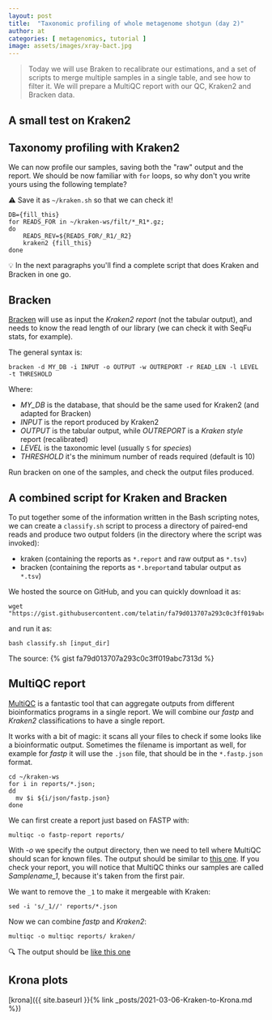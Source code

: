 ```yaml
---
layout: post
title:  "Taxonomic profiling of whole metagenome shotgun (day 2)"
author: at
categories: [ metagenomics, tutorial ]
image: assets/images/xray-bact.jpg
---
```


> Today we will use Braken to recalibrate our estimations, and a set of scripts to merge multiple samples in a single table, and see how to filter it. We will prepare a MultiQC report with our QC, Kraken2 and Bracken data.


## A small test on Kraken2


## Taxonomy profiling with Kraken2

We can now profile our samples, saving both the "raw" output and the report. 
We should be now familiar with `for` loops, so why don't you write yours using the
following template?

:warning: Save it as `~/kraken.sh` so that we can check it!

```
DB={fill_this}
for READS_FOR in ~/kraken-ws/filt/*_R1*.gz;
do
    READS_REV=${READS_FOR/_R1/_R2}
    kraken2 {fill_this}
done
```

:bulb: In the next paragraphs you'll find a complete script that does Kraken and Bracken 
in one go.

## Bracken

[Bracken](https://github.com/jenniferlu717/Bracken) will use as input the _Kraken2 report_ 
(not the tabular output), and needs to know the read
length of our library (we can check it with SeqFu stats, for example).

The general syntax is:
```
bracken -d MY_DB -i INPUT -o OUTPUT -w OUTREPORT -r READ_LEN -l LEVEL -t THRESHOLD
```

Where:
 * *MY_DB* is the database, that should be the same used for Kraken2 (and adapted for Bracken)
 * *INPUT* is the report produced by Kraken2
 * *OUTPUT* is the tabular output, while *OUTREPORT* is a _Kraken style_ report (recalibrated)
 * *LEVEL* is the taxonomic level (usually `S` for _species_)
 * *THRESHOLD*  it's the minimum number of reads required (default is 10)

Run bracken on one of the samples, and check the output files produced.


## A combined script for Kraken and Bracken

To put together some of the information written in the Bash scripting notes, 
we can create a `classify.sh` script to process a directory of paired-end
reads and produce two output folders (in the directory where the script
was invoked):

* kraken (containing the reports as `*.report` and raw output as `*.tsv`)
* bracken (containing the reports as `*.breport`and tabular output as `*.tsv`)

We hosted the source on GitHub, and you can quickly download it as:
```
wget "https://gist.githubusercontent.com/telatin/fa79d013707a293c0c3ff019abc7313d/raw/kraken.sh"
```

and run it as:
```
bash classify.sh [input_dir]
```

The source:
{% gist fa79d013707a293c0c3ff019abc7313d %}


## MultiQC report

[MultiQC](https://multiqc.info) is a fantastic tool that can aggregate outputs from different bioinformatics
programs in a single report. We will combine our _fastp_ and _Kraken2_ classifications
to have a single report.

It works with a bit of magic: it scans all your files to check if some looks like a bioinformatic output. Sometimes the filename is important as well, for example 
for _fastp_ it will use the `.json` file, that should be in the `*.fastp.json` format.

```
cd ~/kraken-ws
for i in reports/*.json;
dd
  mv $i ${i/json/fastp.json}
done
```

We can first create a report just based on FASTP with: 

```
multiqc -o fastp-report reports/
```

With *-o* we specify the output directory, then we need to tell where MultiQC should scan for known files.
The output should be similar to [this one](https://telatin.github.io/microbiome-bioinformatics/data/multiqc/fastp-report/).
If you check your report, you will notice that MultiQC thinks our samples are called _Samplename\_1_, because 
it's taken from the first pair. 

We want to remove the `_1` to make it mergeable with Kraken:

```
sed -i 's/_1//' reports/*.json
```

Now we can combine _fastp_ and _Kraken2_:
```
multiqc -o multiqc reports/ kraken/
```

:mag: The output should be [like this one](https://telatin.github.io/microbiome-bioinformatics/data/multiqc/)

## Krona plots

[krona]({{ site.baseurl }}{% link _posts/2021-03-06-Kraken-to-Krona.md %})

